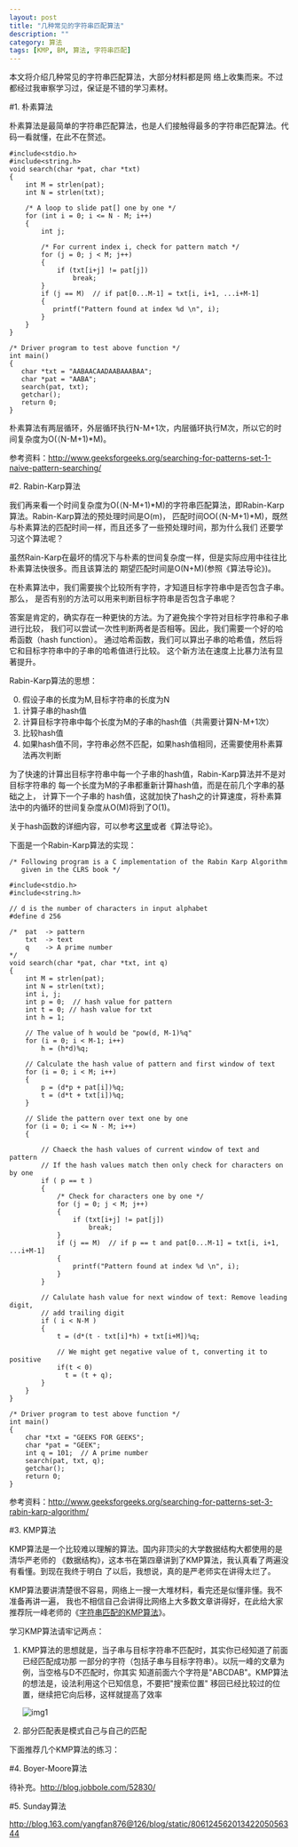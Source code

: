 ```yaml
---
layout: post
title: "几种常见的字符串匹配算法"
description: ""
category: 算法
tags: [KMP, BM, 算法, 字符串匹配]
---
```


本文将介绍几种常见的字符串匹配算法，大部分材料都是网
络上收集而来。不过都经过我审察学习过，保证是不错的学习素材。

#1. 朴素算法

朴素算法是最简单的字符串匹配算法，也是人们接触得最多的字符串匹配算法。代码一看就懂，在此不在赘述。

    #include<stdio.h>
    #include<string.h>
    void search(char *pat, char *txt)
    {
        int M = strlen(pat);
        int N = strlen(txt);
    
        /* A loop to slide pat[] one by one */
        for (int i = 0; i <= N - M; i++)
        {
            int j;
    
            /* For current index i, check for pattern match */
            for (j = 0; j < M; j++)
            {
                if (txt[i+j] != pat[j])
                    break;
            }
            if (j == M)  // if pat[0...M-1] = txt[i, i+1, ...i+M-1]
            {
               printf("Pattern found at index %d \n", i);
            }
        }
    }
    
    /* Driver program to test above function */
    int main()
    {
       char *txt = "AABAACAADAABAAABAA";
       char *pat = "AABA";
       search(pat, txt);
       getchar();
       return 0;
    }



朴素算法有两层循环，外层循环执行N-M+1次，内层循环执行M次，所以它的时间复杂度为O(（N-M+1)\*M)。

参考资料：<http://www.geeksforgeeks.org/searching-for-patterns-set-1-naive-pattern-searching/>


#2. Rabin-Karp算法

我们再来看一个时间复杂度为O(（N-M+1)\*M)的字符串匹配算法，即Rabin-Karp算法。Rabin-Karp算法的预处理时间是O(m)，
匹配时间OO(（N-M+1)\*M)，既然与朴素算法的匹配时间一样，而且还多了一些预处理时间，那为什么我们
还要学习这个算法呢？

虽然Rain-Karp在最坏的情况下与朴素的世间复杂度一样，但是实际应用中往往比朴素算法快很多。而且该算法的
期望匹配时间是O(N+M)(参照《算法导论》)。

在朴素算法中，我们需要挨个比较所有字符，才知道目标字符串中是否包含子串。那么，
是否有别的方法可以用来判断目标字符串是否包含子串呢？

答案是肯定的，确实存在一种更快的方法。为了避免挨个字符对目标字符串和子串进行比较，
我们可以尝试一次性判断两者是否相等。因此，我们需要一个好的哈希函数（hash function）。
通过哈希函数，我们可以算出子串的哈希值，然后将它和目标字符串中的子串的哈希值进行比较。
这个新方法在速度上比暴力法有显著提升。

Rabin-Karp算法的思想：

0. 假设子串的长度为M,目标字符串的长度为N
1. 计算子串的hash值
2. 计算目标字符串中每个长度为M的子串的hash值（共需要计算N-M+1次）
3. 比较hash值
4.  如果hash值不同，字符串必然不匹配，如果hash值相同，还需要使用朴素算法再次判断

为了快速的计算出目标字符串中每一个子串的hash值，Rabin-Karp算法并不是对目标字符串的
每一个长度为M的子串都重新计算hash值，而是在前几个字串的基础之上， 计算下一个子串的
hash值，这就加快了hash之的计算速度，将朴素算法中的内循环的世间复杂度从O(M)将到了O(1)。

关于hash函数的详细内容，可以参考[这里][2]或者《算法导论》。

下面是一个Rabin-Karp算法的实现：

    /* Following program is a C implementation of the Rabin Karp Algorithm 
       given in the CLRS book */
     
    #include<stdio.h>
    #include<string.h>
     
    // d is the number of characters in input alphabet
    #define d 256 
      
    /*  pat  -> pattern
        txt  -> text
        q    -> A prime number
    */
    void search(char *pat, char *txt, int q)
    {
        int M = strlen(pat);
        int N = strlen(txt);
        int i, j;
        int p = 0;  // hash value for pattern
        int t = 0; // hash value for txt
        int h = 1;
      
        // The value of h would be "pow(d, M-1)%q"
        for (i = 0; i < M-1; i++)
            h = (h*d)%q;
      
        // Calculate the hash value of pattern and first window of text
        for (i = 0; i < M; i++)
        {
            p = (d*p + pat[i])%q;
            t = (d*t + txt[i])%q;
        }
      
        // Slide the pattern over text one by one 
        for (i = 0; i <= N - M; i++)
        {
            
            // Chaeck the hash values of current window of text and pattern
            // If the hash values match then only check for characters on by one
            if ( p == t )
            {
                /* Check for characters one by one */
                for (j = 0; j < M; j++)
                {
                    if (txt[i+j] != pat[j])
                        break;
                }
                if (j == M)  // if p == t and pat[0...M-1] = txt[i, i+1, ...i+M-1]
                {
                    printf("Pattern found at index %d \n", i);
                }
            }
             
            // Calulate hash value for next window of text: Remove leading digit, 
            // add trailing digit           
            if ( i < N-M )
            {
                t = (d*(t - txt[i]*h) + txt[i+M])%q;
                 
                // We might get negative value of t, converting it to positive
                if(t < 0) 
                  t = (t + q); 
            }
        }
    }
      
    /* Driver program to test above function */
    int main()
    {
        char *txt = "GEEKS FOR GEEKS";
        char *pat = "GEEK";
        int q = 101;  // A prime number
        search(pat, txt, q);
        getchar();
        return 0;
    }



参考资料：<http://www.geeksforgeeks.org/searching-for-patterns-set-3-rabin-karp-algorithm/>


#3. KMP算法

KMP算法是一个比较难以理解的算法。国内非顶尖的大学数据结构大都使用的是清华严老师的
《数据结构》，这本书在第四章讲到了KMP算法，我认真看了两遍没有看懂。到现在我终于明白
了以后，我想说，真的是严老师实在讲得太烂了。

KMP算法要讲清楚很不容易，网络上一搜一大堆材料，看完还是似懂非懂。我不准备再讲一遍，
我也不相信自己会讲得比网络上大多数文章讲得好，在此给大家推荐阮一峰老师的《[字符串匹配的KMP算法][1]》。

学习KMP算法请牢记两点：

1. KMP算法的思想就是，当子串与目标字符串不匹配时，其实你已经知道了前面已经匹配成功那
一部分的字符（包括子串与目标字符串）。以阮一峰的文章为例，当空格与D不匹配时，你其实
知道前面六个字符是"ABCDAB"。KMP算法的想法是，设法利用这个已知信息，不要把"搜索位置"
移回已经比较过的位置，继续把它向后移，这样就提高了效率

    ![img1](http://image.beekka.com/blog/201305/bg2013050107.png)

2. 部分匹配表是模式自己与自己的匹配


下面推荐几个KMP算法的练习：


#4. Boyer-Moore算法

待补充。<http://blog.jobbole.com/52830/>

#5. Sunday算法

<http://blog.163.com/yangfan876@126/blog/static/80612456201342205056344>

[1]:http://www.ruanyifeng.com/blog/2013/05/Knuth%E2%80%93Morris%E2%80%93Pratt_algorithm.html
[2]:http://net.pku.edu.cn/~course/cs101/2007/resource/Intro2Algorithm/book6/chap34.htm
